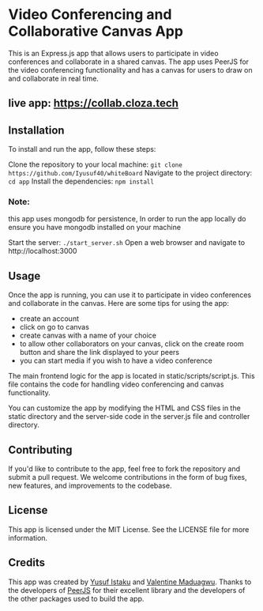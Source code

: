 # Video Conferencing and Collaborative Canvas App

This is an Express.js app that allows users to participate in video conferences and collaborate in a shared canvas. The app uses PeerJS for the video conferencing functionality and has a canvas for users to draw on and collaborate in real time.

## live app: https://collab.cloza.tech

## Installation
To install and run the app, follow these steps:

Clone the repository to your local machine: `git clone https://github.com/Iyusuf40/whiteBoard`
Navigate to the project directory: `cd app`
Install the dependencies: `npm install`
### Note: 
this app uses mongodb for persistence, In order to run the app locally do ensure you have mongodb
installed on your machine

Start the server: `./start_server.sh`
Open a web browser and navigate to http://localhost:3000

## Usage
Once the app is running, you can use it to participate in video conferences and collaborate in the canvas. Here are some tips for using the app:

* create an account
* click on go to canvas
* create canvas with a name of your choice
* to allow other collaborators on your canvas, click on the create room button and 
share the link displayed to your peers
* you can start media if you wish to have a video conference

The main frontend logic for the app is located in static/scripts/script.js. This file contains the code for handling video conferencing and canvas functionality.

You can customize the app by modifying the HTML and CSS files in the static directory and the server-side code in the server.js file and controller directory.

## Contributing
If you'd like to contribute to the app, feel free to fork the repository and submit a pull request. We welcome contributions in the form of bug fixes, new features, and improvements to the codebase.

## License
This app is licensed under the MIT License. See the LICENSE file for more information.

## Credits
This app was created by [Yusuf Istaku](https://github.com/Iyusuf40) and [Valentine Maduagwu](https://github.com/Theocode12). Thanks to the developers of [PeerJS](https://peerjs.com/) for their excellent library and the developers of the other packages used to build the app.
